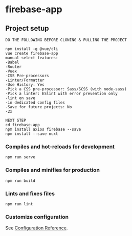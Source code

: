 # firebase-app

## Project setup
```
DO THE FOLLOWING BEFORE CLONING & PULLING THE PROJECT

npm install -g @vue/cli
vue create firebase-app
manual select features:
-Babel
-Router
-Vuex
-CSS Pre-processors
-Linter/Formatter
-Use History: Yes
-Pick a CSS pre-processor: Sass/SCSS (with node-sass)
-Pick a linter: ESlint with error prevention only
-lint on save
-in dedicated config files
-Save for future projects: No
-2x

NEXT STEP
cd firebase-app
npm install axios firebase --save
npm install --save nuxt
```

### Compiles and hot-reloads for development
```
npm run serve
```

### Compiles and minifies for production
```
npm run build
```

### Lints and fixes files
```
npm run lint
```

### Customize configuration
See [Configuration Reference](https://cli.vuejs.org/config/).
